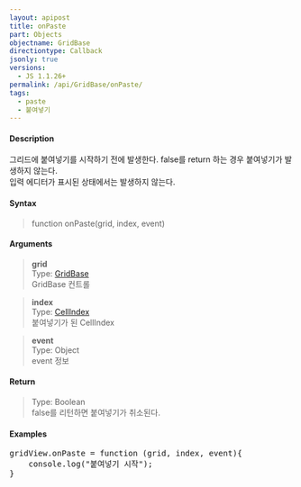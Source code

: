 ```yaml
---
layout: apipost
title: onPaste
part: Objects
objectname: GridBase
directiontype: Callback
jsonly: true
versions:
  - JS 1.1.26+
permalink: /api/GridBase/onPaste/
tags:
  - paste
  - 붙여넣기 
---
```



#### Description

 그리드에 붙여넣기를 시작하기 전에 발생한다.
 false를 return 하는 경우 붙여넣기가 발생하지 않는다.    
 입력 에디터가 표시된 상태에서는 발생하지 않는다.     

#### Syntax

> function onPaste(grid, index, event)  

#### Arguments  

> **grid**  
> Type: [GridBase](/api/GridBase/)  
> GridBase 컨트롤  

> **index**  
> Type: [CellIndex](/api/types/CellIndex/)  
> 붙여넣기가 된 CellIndex  

> **event**  
> Type: Object  
> event 정보    

#### Return  

> Type: Boolean  
> false를 리턴하면 붙여넣기가 취소된다.  

#### Examples 

<pre class="prettyprint">
gridView.onPaste = function (grid, index, event){
    console.log("붙여넣기 시작");    
}
</pre>

